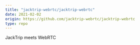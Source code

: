 ```yaml
---
title: "jacktrip-webrtc/jacktrip-webrtc"
date: 2021-02-02
origin: https://github.com/jacktrip-webrtc/jacktrip-webrtc
type: repo
---
```


JackTrip meets WebRTC